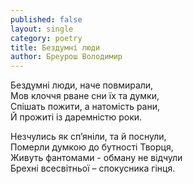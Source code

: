 ```yaml
---
published: false
layout: single
category: poetry
title: Бездумні люди
author: Бреурош Володимир
---
```

Бездумні люди, наче повмирали,  
Мов клоччя рване сни їх та думки,  
Спішать пожити, а натомість рани,  
Й прожиті із даремністю роки.  

Незчулись як сп’яніли, та й поснули,  
Померли думкою до бутності Творця,   
Живуть фантомами - обману не відчули   
Брехні всесвітньої – спокусника гінця.  
